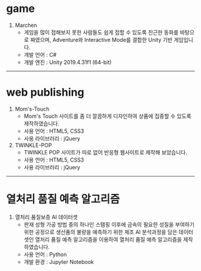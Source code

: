 # game
<ol>
  <li>
    <span>Marchen</span>
    <ul>
      <li>게임을 많이 접해보지 못한 사람들도 쉽게 접할 수 있도록 친근한 동화를 바탕으로 짜였으며, Adventure와 Interactive Mode를 결합한 Unity 기반 게임입니다.</li>
      <li>개발 언어 : C#</li>
      <li>개발 엔진 : Unity 2019.4.31f1 (64-bit)</li>
    </ul>
  </li>
</ol>
<hr>

# web publishing
<ol>
  <li>
    <span>Mom's-Touch</span>
    <ul>
      <li>Mom's Touch 사이트를 좀 더 깔끔하게 디자인하여 상품에 집중할 수 있도록 제작하였습니다.</li>
      <li>사용 언어 : HTML5, CSS3</li>
      <li>사용 라이브러리 : jQuery</li>
    </ul>
  </li>
  <li>
    <span>TWINKLE-POP</span>
    <ul>
      <li>TWINKLE POP 사이트가 따로 없어 반응형 웹사이트로 제작해 보았습니다.</li>
      <li>사용 언어 : HTML5, CSS3</li>
      <li>사용 라이브러리 : jQuery</li>
    </ul>
  </li>
</ol>
<hr>

# 열처리 품질 예측 알고리즘
<ol>
  <li>
    <span>열처리 품질보증 AI 데이터셋</span>
    <ul>
      <li>판재 성형 가공 방법 중의 하나인 스탬핑 이후에 금속의 필요한 성질을 부여하기 위한 공정으로 생산품의 불량을 예측하기 위한 제조 AI 분석과정을 담은 데이터셋인 열처리 품질 예측 알고리즘을 이용하여 열처리 품질 예측 알고리즘을 제작하였습니다.</li>
      <li>사용 언어 : Python</li>
      <li>개발 환경 : Jupyter Notebook</li>
    </ul>
  </li>
</ol>
